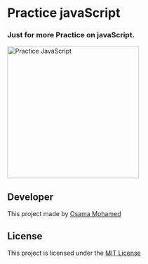 # Practice javaScript
### Just for more Practice on javaScript.

[<img src="https://upload.wikimedia.org/wikipedia/commons/thumb/9/99/Unofficial_JavaScript_logo_2.svg/220px-Unofficial_JavaScript_logo_2.svg.png" width="300" title="Practice JavaScript" >](https://github.com/OSAMAMOHAMED1234)

## Developer
This project made by [Osama Mohamed](https://www.facebook.com/osama.mohamed.ms)

## License
This project is licensed under the [MIT License](https://opensource.org/licenses/MIT)
